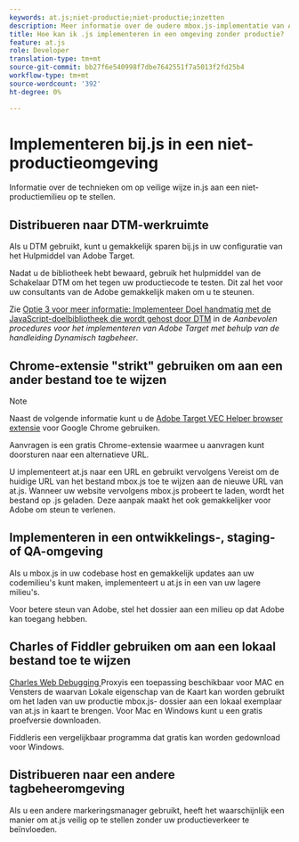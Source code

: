 ```yaml
---
keywords: at.js;niet-productie;niet-productie;inzetten
description: Meer informatie over de oudere mbox.js-implementatie van Adobe Target. Migreer naar de Adobe Experience Platform Web SDK (AEP Web SDK) of naar de nieuwste versie van at.js.
title: Hoe kan ik .js implementeren in een omgeving zonder productie?
feature: at.js
role: Developer
translation-type: tm+mt
source-git-commit: bb27f6e540998f7dbe7642551f7a5013f2fd25b4
workflow-type: tm+mt
source-wordcount: '392'
ht-degree: 0%

---
```



# Implementeren bij.js in een niet-productieomgeving

Informatie over de technieken om op veilige wijze in.js aan een niet-productiemilieu op te stellen.

## Distribueren naar DTM-werkruimte

Als u DTM gebruikt, kunt u gemakkelijk sparen bij.js in uw configuratie van het Hulpmiddel van Adobe Target.

Nadat u de bibliotheek hebt bewaard, gebruik het hulpmiddel van de Schakelaar DTM om het tegen uw productiecode te testen. Dit zal het voor uw consultants van de Adobe gemakkelijk maken om u te steunen.

Zie [Optie 3 voor meer informatie: Implementeer Doel handmatig met de JavaScript-doelbibliotheek die wordt gehost door DTM](https://experienceleague.adobe.com/docs/dtm/implementing/target/add-target/t-implementing-target-manually-js-hosted-dtm.html) in de *Aanbevolen procedures voor het implementeren van Adobe Target met behulp van de handleiding Dynamisch tagbeheer*.

## Chrome-extensie &quot;strikt&quot; gebruiken om aan een ander bestand toe te wijzen

>[!NOTE]
>
>Naast de volgende informatie kunt u de [Adobe Target VEC Helper browser extensie](/help/c-experiences/c-visual-experience-composer/r-troubleshoot-composer/vec-helper-browser-extension.md) voor Google Chrome gebruiken.

[](https://chrome.google.com/webstore/detail/requestly/mdnleldcmiljblolnjhpnblkcekpdkpa?hl=en) Aanvragen is een gratis Chrome-extensie waarmee u aanvragen kunt doorsturen naar een alternatieve URL.

U implementeert at.js naar een URL en gebruikt vervolgens Vereist om de huidige URL van het bestand mbox.js toe te wijzen aan de nieuwe URL van at.js. Wanneer uw website vervolgens mbox.js probeert te laden, wordt het bestand op .js geladen. Deze aanpak maakt het ook gemakkelijker voor Adobe om steun te verlenen.

## Implementeren in een ontwikkelings-, staging- of QA-omgeving

Als u mbox.js in uw codebase host en gemakkelijk updates aan uw codemilieu&#39;s kunt maken, implementeert u at.js in een van uw lagere milieu&#39;s.

Voor betere steun van Adobe, stel het dossier aan een milieu op dat Adobe kan toegang hebben.

## Charles of Fiddler gebruiken om aan een lokaal bestand toe te wijzen

[Charles Web Debugging ](https://www.charlesproxy.com/) Proxyis een toepassing beschikbaar voor MAC en Vensters de waarvan Lokale eigenschap van de Kaart kan worden gebruikt om het laden van uw productie mbox.js- dossier aan een lokaal exemplaar van at.js in kaart te brengen. Voor Mac en Windows kunt u een gratis proefversie downloaden.

[](https://www.telerik.com/fiddler) Fiddleris een vergelijkbaar programma dat gratis kan worden gedownload voor Windows.

## Distribueren naar een andere tagbeheeromgeving

Als u een andere markeringsmanager gebruikt, heeft het waarschijnlijk een manier om at.js veilig op te stellen zonder uw productieverkeer te beïnvloeden.